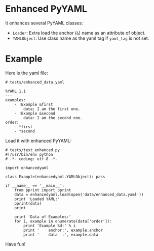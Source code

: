 # Enhanced PyYAML

It enhances several PyYAML classes:

* `Loader`: Extra load the anchor (`&`) name as an attribute of object. 
* `YAMLObject`: Use class name as the yaml tag if `yaml_tag` is not set.

# Example

Here is the yaml file:

    # tests/enhanced_data.yaml

    %YAML 1.1
    ---
    examples:
        - !Example &first
            data: I am the first one.
        - !Example &second
            data: I am the second one.
    order:
        - *first
        - *second

Load it with enhanced PyYAML:

    # tests/test_enhanced.py
    #!/usr/bin/env python
    # -*- coding: utf-8 -*-

    import enhancedyaml

    class Example(enhancedyaml.YAMLObject): pass

    if __name__ == '__main__':
        from pprint import pprint
        data = enhancedyaml.load(open('data/enhanced_data.yaml'))
        print 'Loaded YAML:'
        pprint(data)
        print

        print 'Data of Examples:'
        for i, example in enumerate(data['order']):
            print 'Example %d:' % i
            print '    anchor:', example.anchor
            print '    data  :', example.data

Have fun!
